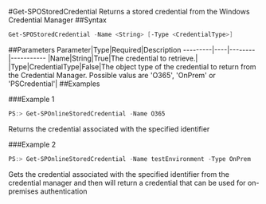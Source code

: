 #Get-SPOStoredCredential
Returns a stored credential from the Windows Credential Manager
##Syntax
```powershell
Get-SPOStoredCredential -Name <String> [-Type <CredentialType>]
```


##Parameters
Parameter|Type|Required|Description
---------|----|--------|-----------
|Name|String|True|The credential to retrieve.|
|Type|CredentialType|False|The object type of the credential to return from the Credential Manager. Possible valus are 'O365', 'OnPrem' or 'PSCredential'|
##Examples

###Example 1
```powershell
PS:> Get-SPOnlineStoredCredential -Name O365
```
Returns the credential associated with the specified identifier

###Example 2
```powershell
PS:> Get-SPOnlineStoredCredential -Name testEnvironment -Type OnPrem
```
Gets the credential associated with the specified identifier from the credential manager and then will return a credential that can be used for on-premises authentication
